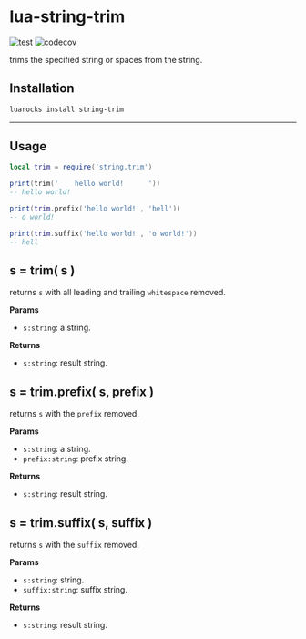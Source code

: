 # lua-string-trim

[![test](https://github.com/mah0x211/lua-string-trim/actions/workflows/test.yml/badge.svg)](https://github.com/mah0x211/lua-string-trim/actions/workflows/test.yml)
[![codecov](https://codecov.io/gh/mah0x211/lua-string-trim/branch/master/graph/badge.svg)](https://codecov.io/gh/mah0x211/lua-string-trim)

trims the specified string or spaces from the string.


## Installation

```sh
luarocks install string-trim
```

---


## Usage

```lua
local trim = require('string.trim')

print(trim('    hello world!      '))
-- hello world!

print(trim.prefix('hello world!', 'hell'))
-- o world!

print(trim.suffix('hello world!', 'o world!'))
-- hell
```



## s = trim( s )

returns `s` with all leading and trailing `whitespace` removed.

**Params**

- `s:string`: a string.

**Returns**

- `s:string`: result string.


## s = trim.prefix( s, prefix )

returns `s` with the `prefix` removed.

**Params**

- `s:string`: a string.
- `prefix:string`: prefix string.

**Returns**

- `s:string`: result string.


## s = trim.suffix( s, suffix )

returns `s` with the `suffix` removed.

**Params**

- `s:string`: string.
- `suffix:string`: suffix string.

**Returns**

- `s:string`: result string.

